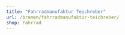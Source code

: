 ```yaml
---
title: "Fahrradmanufaktur Teichreber"
url: /bremen/fahrradmanufaktur-teichreber/
shop: Fahrrad
---
```

